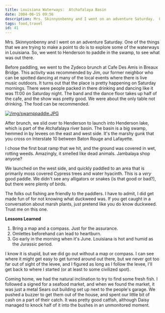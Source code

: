 ```yaml
---
title: Louisiana Waterways:  Atchafalaya Basin
date: 2004-06-15 09:56
description: Mrs. Skinnyonbenny and I went on an adventure Saturday.  One of the things that we are trying to make a point to do is to explore some of the waterways in Louisiana.  So, we went to Henderson to paddle in the swamp, to see what was out there.
tags: food,travel
id: 41
---
```

Mrs. Skinnyonbenny and I went on an adventure Saturday.  One of the things that we are trying to make a point to do is to explore some of the waterways in Louisiana.  So, we went to Henderson to paddle in the swamp, to see what was out there.

Before paddling, we went to the Zydeco brunch at Cafe Des Amis in Breaux Bridge.  This activity was recommended by Jim, our former neighbor who can be spotted dancing at many of the local events where there is live music outdoors.  It turns out that the place is pretty happening on Saturday mornings.  There were people packed in there drinking and dancing like it was 11:00 on Saturday night.  The band and the dance floor takes up half of the cafe, and the show was pretty good.  We were about the only table not drinking.  The food can be recommended.

<a class="lightview alignright" href="/img/swamppaddle.JPG" data-lightview-caption="" data-lightview-group="group1" style="width:350px;"><img src="/img/swamppaddle.JPG" alt="/img/swamppaddle.JPG"><br><span class="caption"></span></a>

After brunch, we slid over to Henderson to launch into Henderson lake, which is part of the Atchafalaya river basin.  The basin is a big swamp, hemmed in by levees on the east and west side.  It's the marshy gunk that you cross on Interstate 10 between Baton Rouge and Lafayette.

I chose the first boat ramp that we hit, and the ground was covered in wet, rotting weeds.  Amazingly, it smelled like dead animals.  Jambalaya shop anyone?

We launched on the west side, and quickly paddled to an area that is primarily moss covered Cypress trees and water hyacinth.  This is a <i>very</i> good paddle.  We didn't see any alligators or snakes (is that good or bad?), but there were plenty of birds.

The folks out fishing are friendly to the paddlers.  I have to admit, I did get made fun of for not knowing what duckweed was.  If you get caught in a conversation about marsh plants, just pretend like you do know duckweed.  Trust me on this one.

<div class="pg-instruction-box caption"><b>Lessons Learned</b><ol><li>Bring a map and a compass.  Just for the assurance.</li><li>Omlettes beforehand can lead to heartburn.</li><li>Go early in the morning when it's June.  Louisiana is hot and humid as the Jurassic period.</li></ol></div>

I know it is stupid, but we did go out without a map or compass.  I can see where it might get easy to get turned around out there, but we never got too far out of sight of the levee, and I figured as long as I follow the levee, I'll get back to where I started (or at least to some civilized spot).

Coming home, we had the natural inclination to try to find some fresh fish.  I followed a signed for a seafood market, and when we found the market, it was just a metal Sears out building set up next to the people's garage.  We pushed a buzzer to get them out of the house, and spent our little bit of cash on a part of their catch.  It was pretty good catfish, although Daisy managed to knock half of it into the bushes in an unmonitored moment.

